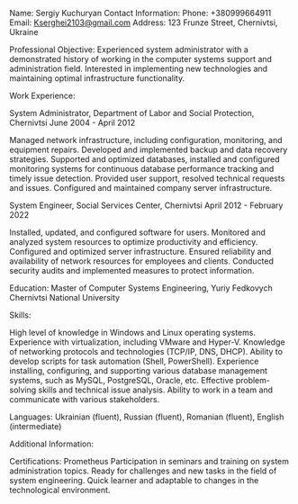 Name: Sergiy Kuchuryan
Contact Information:
Phone: +380999664911
Email: Kserghei2103@gmail.com
Address: 123 Frunze Street, Chernivtsi, Ukraine

Professional Objective:
Experienced system administrator with a demonstrated history of working in the computer systems support and administration field. Interested in implementing new technologies and maintaining optimal infrastructure functionality.

Work Experience:

System Administrator, Department of Labor and Social Protection, Chernivtsi
June 2004 - April 2012

Managed network infrastructure, including configuration, monitoring, and equipment repairs.
Developed and implemented backup and data recovery strategies.
Supported and optimized databases, installed and configured monitoring systems for continuous database performance tracking and timely issue detection.
Provided user support, resolved technical requests and issues.
Configured and maintained company server infrastructure.

System Engineer, Social Services Center, Chernivtsi
April 2012 - February 2022

Installed, updated, and configured software for users.
Monitored and analyzed system resources to optimize productivity and efficiency.
Configured and optimized server infrastructure.
Ensured reliability and availability of network resources for employees and clients.
Conducted security audits and implemented measures to protect information.

Education:
Master of Computer Systems Engineering, Yuriy Fedkovych Chernivtsi National University

Skills:

High level of knowledge in Windows and Linux operating systems.
Experience with virtualization, including VMware and Hyper-V.
Knowledge of networking protocols and technologies (TCP/IP, DNS, DHCP).
Ability to develop scripts for task automation (Shell, PowerShell).
Experience installing, configuring, and supporting various database management systems, such as MySQL, PostgreSQL, Oracle, etc.
Effective problem-solving skills and technical issue analysis.
Ability to work in a team and communicate with various stakeholders.

Languages:
Ukrainian (fluent), Russian (fluent), Romanian (fluent), English (intermediate)

Additional Information:

Certifications: Prometheus
Participation in seminars and training on system administration topics.
Ready for challenges and new tasks in the field of system engineering.
Quick learner and adaptable to changes in the technological environment.
